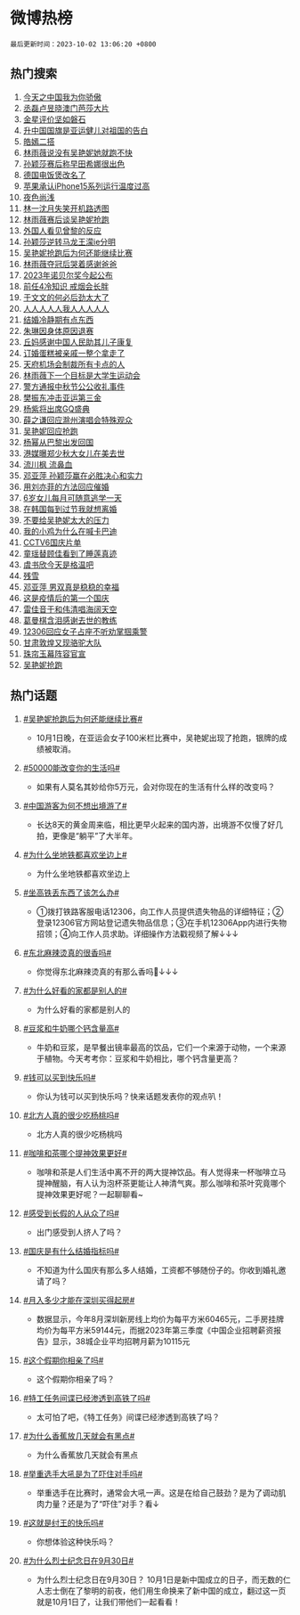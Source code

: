 # 微博热榜

`最后更新时间：2023-10-02 13:06:20 +0800`

## 热门搜索

1. [今天之中国我为你骄傲](https://m.weibo.cn/search?containerid=100103type%3D1%26t%3D10%26q%3D%23%E4%BB%8A%E5%A4%A9%E4%B9%8B%E4%B8%AD%E5%9B%BD%E6%88%91%E4%B8%BA%E4%BD%A0%E9%AA%84%E5%82%B2%23&stream_entry_id=51&isnewpage=1&extparam=seat%3D1%26stream_entry_id%3D51%26pos%3D0%26c_type%3D51%26filter_type%3Drealtimehot%26dgr%3D0%26cate%3D10103%26q%3D%2523%25E4%25BB%258A%25E5%25A4%25A9%25E4%25B9%258B%25E4%25B8%25AD%25E5%259B%25BD%25E6%2588%2591%25E4%25B8%25BA%25E4%25BD%25A0%25E9%25AA%2584%25E5%2582%25B2%2523%26display_time%3D1696223178%26pre_seqid%3D169622317884102721034)
1. [丞磊卢昱晓澳门芭莎大片](https://m.weibo.cn/search?containerid=100103type%3D1%26t%3D10%26q%3D%23%E4%B8%9E%E7%A3%8A%E5%8D%A2%E6%98%B1%E6%99%93%E6%BE%B3%E9%97%A8%E8%8A%AD%E8%8E%8E%E5%A4%A7%E7%89%87%23&stream_entry_id=31&isnewpage=1&extparam=seat%3D1%26realpos%3D1%26dgr%3D0%26pos%3D0%26c_type%3D31%26band_rank%3D1%26flag%3D1%26filter_type%3Drealtimehot%26stream_entry_id%3D31%26q%3D%2523%25E4%25B8%259E%25E7%25A3%258A%25E5%258D%25A2%25E6%2598%25B1%25E6%2599%2593%25E6%25BE%25B3%25E9%2597%25A8%25E8%258A%25AD%25E8%258E%258E%25E5%25A4%25A7%25E7%2589%2587%2523%26cate%3D5001%26lcate%3D5001%26display_time%3D1696223178%26pre_seqid%3D169622317884102721034)
1. [金星评价坚如磐石](https://m.weibo.cn/search?containerid=100103type%3D1%26t%3D10%26q%3D%23%E9%87%91%E6%98%9F%E8%AF%84%E4%BB%B7%E5%9D%9A%E5%A6%82%E7%A3%90%E7%9F%B3%23&stream_entry_id=31&isnewpage=1&extparam=seat%3D1%26realpos%3D2%26dgr%3D0%26pos%3D1%26c_type%3D31%26band_rank%3D2%26flag%3D2%26filter_type%3Drealtimehot%26stream_entry_id%3D31%26q%3D%2523%25E9%2587%2591%25E6%2598%259F%25E8%25AF%2584%25E4%25BB%25B7%25E5%259D%259A%25E5%25A6%2582%25E7%25A3%2590%25E7%259F%25B3%2523%26cate%3D5001%26lcate%3D5001%26display_time%3D1696223178%26pre_seqid%3D169622317884102721034)
1. [升中国国旗是亚运健儿对祖国的告白](https://m.weibo.cn/search?containerid=100103type%3D1%26t%3D10%26q%3D%23%E5%8D%87%E4%B8%AD%E5%9B%BD%E5%9B%BD%E6%97%97%E6%98%AF%E4%BA%9A%E8%BF%90%E5%81%A5%E5%84%BF%E5%AF%B9%E7%A5%96%E5%9B%BD%E7%9A%84%E5%91%8A%E7%99%BD%23&stream_entry_id=31&isnewpage=1&extparam=seat%3D1%26realpos%3D3%26dgr%3D0%26pos%3D2%26c_type%3D31%26band_rank%3D3%26flag%3D32768%26filter_type%3Drealtimehot%26stream_entry_id%3D31%26q%3D%2523%25E5%258D%2587%25E4%25B8%25AD%25E5%259B%25BD%25E5%259B%25BD%25E6%2597%2597%25E6%2598%25AF%25E4%25BA%259A%25E8%25BF%2590%25E5%2581%25A5%25E5%2584%25BF%25E5%25AF%25B9%25E7%25A5%2596%25E5%259B%25BD%25E7%259A%2584%25E5%2591%258A%25E7%2599%25BD%2523%26cate%3D5001%26lcate%3D5001%26display_time%3D1696223178%26pre_seqid%3D169622317884102721034)
1. [皓嫣二搭](https://m.weibo.cn/search?containerid=100103type%3D1%26t%3D10%26q%3D%E7%9A%93%E5%AB%A3%E4%BA%8C%E6%90%AD&stream_entry_id=31&isnewpage=1&extparam=seat%3D1%26realpos%3D4%26dgr%3D0%26pos%3D3%26c_type%3D31%26band_rank%3D4%26flag%3D2%26filter_type%3Drealtimehot%26stream_entry_id%3D31%26q%3D%25E7%259A%2593%25E5%25AB%25A3%25E4%25BA%258C%25E6%2590%25AD%26cate%3D5001%26lcate%3D5001%26display_time%3D1696223178%26pre_seqid%3D169622317884102721034)
1. [林雨薇说没有吴艳妮她就跑不快](https://m.weibo.cn/search?containerid=100103type%3D1%26t%3D10%26q%3D%23%E6%9E%97%E9%9B%A8%E8%96%87%E8%AF%B4%E6%B2%A1%E6%9C%89%E5%90%B4%E8%89%B3%E5%A6%AE%E5%A5%B9%E5%B0%B1%E8%B7%91%E4%B8%8D%E5%BF%AB%23&stream_entry_id=31&isnewpage=1&extparam=seat%3D1%26realpos%3D5%26dgr%3D0%26pos%3D4%26c_type%3D31%26band_rank%3D5%26flag%3D1%26filter_type%3Drealtimehot%26stream_entry_id%3D31%26q%3D%2523%25E6%259E%2597%25E9%259B%25A8%25E8%2596%2587%25E8%25AF%25B4%25E6%25B2%25A1%25E6%259C%2589%25E5%2590%25B4%25E8%2589%25B3%25E5%25A6%25AE%25E5%25A5%25B9%25E5%25B0%25B1%25E8%25B7%2591%25E4%25B8%258D%25E5%25BF%25AB%2523%26cate%3D5001%26lcate%3D5001%26display_time%3D1696223178%26pre_seqid%3D169622317884102721034)
1. [孙颖莎赛后称早田希娜很出色](https://m.weibo.cn/search?containerid=100103type%3D1%26t%3D10%26q%3D%23%E5%AD%99%E9%A2%96%E8%8E%8E%E8%B5%9B%E5%90%8E%E7%A7%B0%E6%97%A9%E7%94%B0%E5%B8%8C%E5%A8%9C%E5%BE%88%E5%87%BA%E8%89%B2%23&stream_entry_id=31&isnewpage=1&extparam=seat%3D1%26realpos%3D6%26dgr%3D0%26pos%3D5%26c_type%3D31%26band_rank%3D6%26flag%3D32768%26filter_type%3Drealtimehot%26stream_entry_id%3D31%26q%3D%2523%25E5%25AD%2599%25E9%25A2%2596%25E8%258E%258E%25E8%25B5%259B%25E5%2590%258E%25E7%25A7%25B0%25E6%2597%25A9%25E7%2594%25B0%25E5%25B8%258C%25E5%25A8%259C%25E5%25BE%2588%25E5%2587%25BA%25E8%2589%25B2%2523%26cate%3D5001%26lcate%3D5001%26display_time%3D1696223178%26pre_seqid%3D169622317884102721034)
1. [德国电饭煲改名了](https://m.weibo.cn/search?containerid=100103type%3D1%26t%3D10%26q%3D%23%E5%BE%B7%E5%9B%BD%E7%94%B5%E9%A5%AD%E7%85%B2%E6%94%B9%E5%90%8D%E4%BA%86%23&stream_entry_id=31&isnewpage=1&extparam=seat%3D1%26filter_type%3Drealtimehot%26pos%3D6%26c_type%3D31%26band_rank%3D7%26dgr%3D0%26adid%3D206741%26is_ad_pos%3D1%26stream_entry_id%3D31%26q%3D%2523%25E5%25BE%25B7%25E5%259B%25BD%25E7%2594%25B5%25E9%25A5%25AD%25E7%2585%25B2%25E6%2594%25B9%25E5%2590%258D%25E4%25BA%2586%2523%26cate%3D5001%26lcate%3D5001%26display_time%3D1696223178%26pre_seqid%3D169622317884102721034)
1. [苹果承认iPhone15系列运行温度过高](https://m.weibo.cn/search?containerid=100103type%3D1%26t%3D10%26q%3D%23%E8%8B%B9%E6%9E%9C%E6%89%BF%E8%AE%A4iPhone15%E7%B3%BB%E5%88%97%E8%BF%90%E8%A1%8C%E6%B8%A9%E5%BA%A6%E8%BF%87%E9%AB%98%23&stream_entry_id=31&isnewpage=1&extparam=seat%3D1%26realpos%3D7%26dgr%3D0%26pos%3D7%26c_type%3D31%26band_rank%3D7%26flag%3D2%26filter_type%3Drealtimehot%26stream_entry_id%3D31%26q%3D%2523%25E8%258B%25B9%25E6%259E%259C%25E6%2589%25BF%25E8%25AE%25A4iPhone15%25E7%25B3%25BB%25E5%2588%2597%25E8%25BF%2590%25E8%25A1%258C%25E6%25B8%25A9%25E5%25BA%25A6%25E8%25BF%2587%25E9%25AB%2598%2523%26cate%3D5001%26lcate%3D5001%26display_time%3D1696223178%26pre_seqid%3D169622317884102721034)
1. [夜色尚浅](https://m.weibo.cn/search?containerid=100103type%3D1%26t%3D10%26q%3D%E5%A4%9C%E8%89%B2%E5%B0%9A%E6%B5%85&stream_entry_id=31&isnewpage=1&extparam=seat%3D1%26realpos%3D8%26dgr%3D0%26pos%3D8%26c_type%3D31%26band_rank%3D8%26flag%3D1%26filter_type%3Drealtimehot%26stream_entry_id%3D31%26q%3D%25E5%25A4%259C%25E8%2589%25B2%25E5%25B0%259A%25E6%25B5%2585%26cate%3D5001%26lcate%3D5001%26display_time%3D1696223178%26pre_seqid%3D169622317884102721034)
1. [林一沈月失笑开机路透图](https://m.weibo.cn/search?containerid=100103type%3D1%26t%3D10%26q%3D%23%E6%9E%97%E4%B8%80%E6%B2%88%E6%9C%88%E5%A4%B1%E7%AC%91%E5%BC%80%E6%9C%BA%E8%B7%AF%E9%80%8F%E5%9B%BE%23&stream_entry_id=31&isnewpage=1&extparam=seat%3D1%26realpos%3D9%26dgr%3D0%26pos%3D9%26c_type%3D31%26band_rank%3D9%26flag%3D1%26filter_type%3Drealtimehot%26stream_entry_id%3D31%26q%3D%2523%25E6%259E%2597%25E4%25B8%2580%25E6%25B2%2588%25E6%259C%2588%25E5%25A4%25B1%25E7%25AC%2591%25E5%25BC%2580%25E6%259C%25BA%25E8%25B7%25AF%25E9%2580%258F%25E5%259B%25BE%2523%26cate%3D5001%26lcate%3D5001%26display_time%3D1696223178%26pre_seqid%3D169622317884102721034)
1. [林雨薇赛后谈吴艳妮抢跑](https://m.weibo.cn/search?containerid=100103type%3D1%26t%3D10%26q%3D%23%E6%9E%97%E9%9B%A8%E8%96%87%E8%B5%9B%E5%90%8E%E8%B0%88%E5%90%B4%E8%89%B3%E5%A6%AE%E6%8A%A2%E8%B7%91%23&stream_entry_id=31&isnewpage=1&extparam=seat%3D1%26realpos%3D10%26dgr%3D0%26pos%3D10%26c_type%3D31%26band_rank%3D10%26flag%3D0%26filter_type%3Drealtimehot%26stream_entry_id%3D31%26q%3D%2523%25E6%259E%2597%25E9%259B%25A8%25E8%2596%2587%25E8%25B5%259B%25E5%2590%258E%25E8%25B0%2588%25E5%2590%25B4%25E8%2589%25B3%25E5%25A6%25AE%25E6%258A%25A2%25E8%25B7%2591%2523%26cate%3D5001%26lcate%3D5001%26display_time%3D1696223178%26pre_seqid%3D169622317884102721034)
1. [外国人看见曾黎的反应](https://m.weibo.cn/search?containerid=100103type%3D1%26t%3D10%26q%3D%23%E5%A4%96%E5%9B%BD%E4%BA%BA%E7%9C%8B%E8%A7%81%E6%9B%BE%E9%BB%8E%E7%9A%84%E5%8F%8D%E5%BA%94%23&stream_entry_id=31&isnewpage=1&extparam=seat%3D1%26realpos%3D11%26dgr%3D0%26pos%3D11%26c_type%3D31%26band_rank%3D11%26flag%3D1%26filter_type%3Drealtimehot%26stream_entry_id%3D31%26q%3D%2523%25E5%25A4%2596%25E5%259B%25BD%25E4%25BA%25BA%25E7%259C%258B%25E8%25A7%2581%25E6%259B%25BE%25E9%25BB%258E%25E7%259A%2584%25E5%258F%258D%25E5%25BA%2594%2523%26cate%3D5001%26lcate%3D5001%26display_time%3D1696223178%26pre_seqid%3D169622317884102721034)
1. [孙颖莎逆转马龙王濛ie分明](https://m.weibo.cn/search?containerid=100103type%3D1%26t%3D10%26q%3D%23%E5%AD%99%E9%A2%96%E8%8E%8E%E9%80%86%E8%BD%AC%E9%A9%AC%E9%BE%99%E7%8E%8B%E6%BF%9Bie%E5%88%86%E6%98%8E%23&stream_entry_id=31&isnewpage=1&extparam=seat%3D1%26realpos%3D12%26dgr%3D0%26pos%3D12%26c_type%3D31%26band_rank%3D12%26flag%3D1%26filter_type%3Drealtimehot%26stream_entry_id%3D31%26q%3D%2523%25E5%25AD%2599%25E9%25A2%2596%25E8%258E%258E%25E9%2580%2586%25E8%25BD%25AC%25E9%25A9%25AC%25E9%25BE%2599%25E7%258E%258B%25E6%25BF%259Bie%25E5%2588%2586%25E6%2598%258E%2523%26cate%3D5001%26lcate%3D5001%26display_time%3D1696223178%26pre_seqid%3D169622317884102721034)
1. [吴艳妮抢跑后为何还能继续比赛](https://m.weibo.cn/search?containerid=100103type%3D1%26t%3D10%26q%3D%23%E5%90%B4%E8%89%B3%E5%A6%AE%E6%8A%A2%E8%B7%91%E5%90%8E%E4%B8%BA%E4%BD%95%E8%BF%98%E8%83%BD%E7%BB%A7%E7%BB%AD%E6%AF%94%E8%B5%9B%23&stream_entry_id=31&isnewpage=1&extparam=seat%3D1%26realpos%3D13%26dgr%3D0%26pos%3D13%26c_type%3D31%26band_rank%3D13%26flag%3D2%26filter_type%3Drealtimehot%26stream_entry_id%3D31%26q%3D%2523%25E5%2590%25B4%25E8%2589%25B3%25E5%25A6%25AE%25E6%258A%25A2%25E8%25B7%2591%25E5%2590%258E%25E4%25B8%25BA%25E4%25BD%2595%25E8%25BF%2598%25E8%2583%25BD%25E7%25BB%25A7%25E7%25BB%25AD%25E6%25AF%2594%25E8%25B5%259B%2523%26cate%3D5001%26lcate%3D5001%26display_time%3D1696223178%26pre_seqid%3D169622317884102721034)
1. [林雨薇夺冠后哭着感谢爸爸](https://m.weibo.cn/search?containerid=100103type%3D1%26t%3D10%26q%3D%23%E6%9E%97%E9%9B%A8%E8%96%87%E5%A4%BA%E5%86%A0%E5%90%8E%E5%93%AD%E7%9D%80%E6%84%9F%E8%B0%A2%E7%88%B8%E7%88%B8%23&stream_entry_id=31&isnewpage=1&extparam=seat%3D1%26realpos%3D14%26dgr%3D0%26pos%3D14%26c_type%3D31%26band_rank%3D14%26flag%3D32768%26filter_type%3Drealtimehot%26stream_entry_id%3D31%26q%3D%2523%25E6%259E%2597%25E9%259B%25A8%25E8%2596%2587%25E5%25A4%25BA%25E5%2586%25A0%25E5%2590%258E%25E5%2593%25AD%25E7%259D%2580%25E6%2584%259F%25E8%25B0%25A2%25E7%2588%25B8%25E7%2588%25B8%2523%26cate%3D5001%26lcate%3D5001%26display_time%3D1696223178%26pre_seqid%3D169622317884102721034)
1. [2023年诺贝尔奖今起公布](https://m.weibo.cn/search?containerid=100103type%3D1%26t%3D10%26q%3D%232023%E5%B9%B4%E8%AF%BA%E8%B4%9D%E5%B0%94%E5%A5%96%E4%BB%8A%E8%B5%B7%E5%85%AC%E5%B8%83%23&stream_entry_id=31&isnewpage=1&extparam=seat%3D1%26realpos%3D15%26dgr%3D0%26pos%3D15%26c_type%3D31%26band_rank%3D15%26flag%3D0%26filter_type%3Drealtimehot%26stream_entry_id%3D31%26q%3D%25232023%25E5%25B9%25B4%25E8%25AF%25BA%25E8%25B4%259D%25E5%25B0%2594%25E5%25A5%2596%25E4%25BB%258A%25E8%25B5%25B7%25E5%2585%25AC%25E5%25B8%2583%2523%26cate%3D5001%26lcate%3D5001%26display_time%3D1696223178%26pre_seqid%3D169622317884102721034)
1. [前任4冷知识 戒烟会长胖](https://m.weibo.cn/search?containerid=100103type%3D1%26t%3D10%26q%3D%E5%89%8D%E4%BB%BB4%E5%86%B7%E7%9F%A5%E8%AF%86+%E6%88%92%E7%83%9F%E4%BC%9A%E9%95%BF%E8%83%96&stream_entry_id=31&isnewpage=1&extparam=seat%3D1%26realpos%3D16%26dgr%3D0%26pos%3D16%26c_type%3D31%26band_rank%3D16%26flag%3D1%26filter_type%3Drealtimehot%26stream_entry_id%3D31%26q%3D%25E5%2589%258D%25E4%25BB%25BB4%25E5%2586%25B7%25E7%259F%25A5%25E8%25AF%2586%2520%25E6%2588%2592%25E7%2583%259F%25E4%25BC%259A%25E9%2595%25BF%25E8%2583%2596%26cate%3D5001%26lcate%3D5001%26display_time%3D1696223178%26pre_seqid%3D169622317884102721034)
1. [于文文的何必后劲太大了](https://m.weibo.cn/search?containerid=100103type%3D1%26t%3D10%26q%3D%E4%BA%8E%E6%96%87%E6%96%87%E7%9A%84%E4%BD%95%E5%BF%85%E5%90%8E%E5%8A%B2%E5%A4%AA%E5%A4%A7%E4%BA%86&stream_entry_id=31&isnewpage=1&extparam=seat%3D1%26realpos%3D17%26dgr%3D0%26pos%3D17%26c_type%3D31%26band_rank%3D17%26flag%3D1%26filter_type%3Drealtimehot%26stream_entry_id%3D31%26q%3D%25E4%25BA%258E%25E6%2596%2587%25E6%2596%2587%25E7%259A%2584%25E4%25BD%2595%25E5%25BF%2585%25E5%2590%258E%25E5%258A%25B2%25E5%25A4%25AA%25E5%25A4%25A7%25E4%25BA%2586%26cate%3D5001%26lcate%3D5001%26display_time%3D1696223178%26pre_seqid%3D169622317884102721034)
1. [人人人人人我人人人人人](https://m.weibo.cn/search?containerid=100103type%3D1%26t%3D10%26q%3D%23%E4%BA%BA%E4%BA%BA%E4%BA%BA%E4%BA%BA%E4%BA%BA%E6%88%91%E4%BA%BA%E4%BA%BA%E4%BA%BA%E4%BA%BA%E4%BA%BA%23&stream_entry_id=31&isnewpage=1&extparam=seat%3D1%26realpos%3D18%26dgr%3D0%26pos%3D18%26c_type%3D31%26band_rank%3D18%26flag%3D0%26filter_type%3Drealtimehot%26stream_entry_id%3D31%26q%3D%2523%25E4%25BA%25BA%25E4%25BA%25BA%25E4%25BA%25BA%25E4%25BA%25BA%25E4%25BA%25BA%25E6%2588%2591%25E4%25BA%25BA%25E4%25BA%25BA%25E4%25BA%25BA%25E4%25BA%25BA%25E4%25BA%25BA%2523%26cate%3D5001%26lcate%3D5001%26display_time%3D1696223178%26pre_seqid%3D169622317884102721034)
1. [结婚冷静期有点东西](https://m.weibo.cn/search?containerid=100103type%3D1%26t%3D10%26q%3D%23%E7%BB%93%E5%A9%9A%E5%86%B7%E9%9D%99%E6%9C%9F%E6%9C%89%E7%82%B9%E4%B8%9C%E8%A5%BF%23&stream_entry_id=31&isnewpage=1&extparam=seat%3D1%26realpos%3D19%26dgr%3D0%26pos%3D19%26c_type%3D31%26band_rank%3D19%26flag%3D1%26filter_type%3Drealtimehot%26stream_entry_id%3D31%26q%3D%2523%25E7%25BB%2593%25E5%25A9%259A%25E5%2586%25B7%25E9%259D%2599%25E6%259C%259F%25E6%259C%2589%25E7%2582%25B9%25E4%25B8%259C%25E8%25A5%25BF%2523%26cate%3D5001%26lcate%3D5001%26display_time%3D1696223178%26pre_seqid%3D169622317884102721034)
1. [朱琳因身体原因退赛](https://m.weibo.cn/search?containerid=100103type%3D1%26t%3D10%26q%3D%E6%9C%B1%E7%90%B3%E5%9B%A0%E8%BA%AB%E4%BD%93%E5%8E%9F%E5%9B%A0%E9%80%80%E8%B5%9B&stream_entry_id=31&isnewpage=1&extparam=seat%3D1%26realpos%3D20%26dgr%3D0%26pos%3D20%26c_type%3D31%26band_rank%3D20%26flag%3D1%26filter_type%3Drealtimehot%26stream_entry_id%3D31%26q%3D%25E6%259C%25B1%25E7%2590%25B3%25E5%259B%25A0%25E8%25BA%25AB%25E4%25BD%2593%25E5%258E%259F%25E5%259B%25A0%25E9%2580%2580%25E8%25B5%259B%26cate%3D5001%26lcate%3D5001%26display_time%3D1696223178%26pre_seqid%3D169622317884102721034)
1. [丘妈感谢中国人民助其儿子康复](https://m.weibo.cn/search?containerid=100103type%3D1%26t%3D10%26q%3D%23%E4%B8%98%E5%A6%88%E6%84%9F%E8%B0%A2%E4%B8%AD%E5%9B%BD%E4%BA%BA%E6%B0%91%E5%8A%A9%E5%85%B6%E5%84%BF%E5%AD%90%E5%BA%B7%E5%A4%8D%23&stream_entry_id=31&isnewpage=1&extparam=seat%3D1%26realpos%3D21%26dgr%3D0%26pos%3D21%26c_type%3D31%26band_rank%3D21%26flag%3D32768%26filter_type%3Drealtimehot%26stream_entry_id%3D31%26q%3D%2523%25E4%25B8%2598%25E5%25A6%2588%25E6%2584%259F%25E8%25B0%25A2%25E4%25B8%25AD%25E5%259B%25BD%25E4%25BA%25BA%25E6%25B0%2591%25E5%258A%25A9%25E5%2585%25B6%25E5%2584%25BF%25E5%25AD%2590%25E5%25BA%25B7%25E5%25A4%258D%2523%26cate%3D5001%26lcate%3D5001%26display_time%3D1696223178%26pre_seqid%3D169622317884102721034)
1. [订婚蛋糕被亲戚一整个拿走了](https://m.weibo.cn/search?containerid=100103type%3D1%26t%3D10%26q%3D%23%E8%AE%A2%E5%A9%9A%E8%9B%8B%E7%B3%95%E8%A2%AB%E4%BA%B2%E6%88%9A%E4%B8%80%E6%95%B4%E4%B8%AA%E6%8B%BF%E8%B5%B0%E4%BA%86%23&stream_entry_id=31&isnewpage=1&extparam=seat%3D1%26realpos%3D22%26dgr%3D0%26pos%3D22%26c_type%3D31%26band_rank%3D22%26flag%3D0%26filter_type%3Drealtimehot%26stream_entry_id%3D31%26q%3D%2523%25E8%25AE%25A2%25E5%25A9%259A%25E8%259B%258B%25E7%25B3%2595%25E8%25A2%25AB%25E4%25BA%25B2%25E6%2588%259A%25E4%25B8%2580%25E6%2595%25B4%25E4%25B8%25AA%25E6%258B%25BF%25E8%25B5%25B0%25E4%25BA%2586%2523%26cate%3D5001%26lcate%3D5001%26display_time%3D1696223178%26pre_seqid%3D169622317884102721034)
1. [天府机场会制裁所有卡点的人](https://m.weibo.cn/search?containerid=100103type%3D1%26t%3D10%26q%3D%E5%A4%A9%E5%BA%9C%E6%9C%BA%E5%9C%BA%E4%BC%9A%E5%88%B6%E8%A3%81%E6%89%80%E6%9C%89%E5%8D%A1%E7%82%B9%E7%9A%84%E4%BA%BA&stream_entry_id=31&isnewpage=1&extparam=seat%3D1%26realpos%3D23%26dgr%3D0%26pos%3D23%26c_type%3D31%26band_rank%3D23%26flag%3D0%26filter_type%3Drealtimehot%26stream_entry_id%3D31%26q%3D%25E5%25A4%25A9%25E5%25BA%259C%25E6%259C%25BA%25E5%259C%25BA%25E4%25BC%259A%25E5%2588%25B6%25E8%25A3%2581%25E6%2589%2580%25E6%259C%2589%25E5%258D%25A1%25E7%2582%25B9%25E7%259A%2584%25E4%25BA%25BA%26cate%3D5001%26lcate%3D5001%26display_time%3D1696223178%26pre_seqid%3D169622317884102721034)
1. [林雨薇下一个目标是大学生运动会](https://m.weibo.cn/search?containerid=100103type%3D1%26t%3D10%26q%3D%23%E6%9E%97%E9%9B%A8%E8%96%87%E4%B8%8B%E4%B8%80%E4%B8%AA%E7%9B%AE%E6%A0%87%E6%98%AF%E5%A4%A7%E5%AD%A6%E7%94%9F%E8%BF%90%E5%8A%A8%E4%BC%9A%23&stream_entry_id=31&isnewpage=1&extparam=seat%3D1%26realpos%3D24%26dgr%3D0%26pos%3D24%26c_type%3D31%26band_rank%3D24%26flag%3D32768%26filter_type%3Drealtimehot%26stream_entry_id%3D31%26q%3D%2523%25E6%259E%2597%25E9%259B%25A8%25E8%2596%2587%25E4%25B8%258B%25E4%25B8%2580%25E4%25B8%25AA%25E7%259B%25AE%25E6%25A0%2587%25E6%2598%25AF%25E5%25A4%25A7%25E5%25AD%25A6%25E7%2594%259F%25E8%25BF%2590%25E5%258A%25A8%25E4%25BC%259A%2523%26cate%3D5001%26lcate%3D5001%26display_time%3D1696223178%26pre_seqid%3D169622317884102721034)
1. [警方通报中秋节公公收礼事件](https://m.weibo.cn/search?containerid=100103type%3D1%26t%3D10%26q%3D%23%E8%AD%A6%E6%96%B9%E9%80%9A%E6%8A%A5%E4%B8%AD%E7%A7%8B%E8%8A%82%E5%85%AC%E5%85%AC%E6%94%B6%E7%A4%BC%E4%BA%8B%E4%BB%B6%23&stream_entry_id=31&isnewpage=1&extparam=seat%3D1%26realpos%3D25%26dgr%3D0%26pos%3D25%26c_type%3D31%26band_rank%3D25%26flag%3D1%26filter_type%3Drealtimehot%26stream_entry_id%3D31%26q%3D%2523%25E8%25AD%25A6%25E6%2596%25B9%25E9%2580%259A%25E6%258A%25A5%25E4%25B8%25AD%25E7%25A7%258B%25E8%258A%2582%25E5%2585%25AC%25E5%2585%25AC%25E6%2594%25B6%25E7%25A4%25BC%25E4%25BA%258B%25E4%25BB%25B6%2523%26cate%3D5001%26lcate%3D5001%26display_time%3D1696223178%26pre_seqid%3D169622317884102721034)
1. [樊振东冲击亚运第三金](https://m.weibo.cn/search?containerid=100103type%3D1%26t%3D10%26q%3D%23%E6%A8%8A%E6%8C%AF%E4%B8%9C%E5%86%B2%E5%87%BB%E4%BA%9A%E8%BF%90%E7%AC%AC%E4%B8%89%E9%87%91%23&stream_entry_id=31&isnewpage=1&extparam=seat%3D1%26realpos%3D26%26dgr%3D0%26pos%3D26%26c_type%3D31%26band_rank%3D26%26flag%3D1%26filter_type%3Drealtimehot%26stream_entry_id%3D31%26q%3D%2523%25E6%25A8%258A%25E6%258C%25AF%25E4%25B8%259C%25E5%2586%25B2%25E5%2587%25BB%25E4%25BA%259A%25E8%25BF%2590%25E7%25AC%25AC%25E4%25B8%2589%25E9%2587%2591%2523%26cate%3D5001%26lcate%3D5001%26display_time%3D1696223178%26pre_seqid%3D169622317884102721034)
1. [杨紫将出席GQ盛典](https://m.weibo.cn/search?containerid=100103type%3D1%26t%3D10%26q%3D%23%E6%9D%A8%E7%B4%AB%E5%B0%86%E5%87%BA%E5%B8%ADGQ%E7%9B%9B%E5%85%B8%23&stream_entry_id=31&isnewpage=1&extparam=seat%3D1%26realpos%3D27%26dgr%3D0%26pos%3D27%26c_type%3D31%26band_rank%3D27%26flag%3D0%26filter_type%3Drealtimehot%26stream_entry_id%3D31%26q%3D%2523%25E6%259D%25A8%25E7%25B4%25AB%25E5%25B0%2586%25E5%2587%25BA%25E5%25B8%25ADGQ%25E7%259B%259B%25E5%2585%25B8%2523%26cate%3D5001%26lcate%3D5001%26display_time%3D1696223178%26pre_seqid%3D169622317884102721034)
1. [薛之谦回应滁州演唱会特殊观众](https://m.weibo.cn/search?containerid=100103type%3D1%26t%3D10%26q%3D%23%E8%96%9B%E4%B9%8B%E8%B0%A6%E5%9B%9E%E5%BA%94%E6%BB%81%E5%B7%9E%E6%BC%94%E5%94%B1%E4%BC%9A%E7%89%B9%E6%AE%8A%E8%A7%82%E4%BC%97%23&stream_entry_id=31&isnewpage=1&extparam=seat%3D1%26realpos%3D28%26dgr%3D0%26pos%3D28%26c_type%3D31%26band_rank%3D28%26flag%3D0%26filter_type%3Drealtimehot%26stream_entry_id%3D31%26q%3D%2523%25E8%2596%259B%25E4%25B9%258B%25E8%25B0%25A6%25E5%259B%259E%25E5%25BA%2594%25E6%25BB%2581%25E5%25B7%259E%25E6%25BC%2594%25E5%2594%25B1%25E4%25BC%259A%25E7%2589%25B9%25E6%25AE%258A%25E8%25A7%2582%25E4%25BC%2597%2523%26cate%3D5001%26lcate%3D5001%26display_time%3D1696223178%26pre_seqid%3D169622317884102721034)
1. [吴艳妮回应抢跑](https://m.weibo.cn/search?containerid=100103type%3D1%26t%3D10%26q%3D%23%E5%90%B4%E8%89%B3%E5%A6%AE%E5%9B%9E%E5%BA%94%E6%8A%A2%E8%B7%91%23&stream_entry_id=31&isnewpage=1&extparam=seat%3D1%26realpos%3D29%26dgr%3D0%26pos%3D29%26c_type%3D31%26band_rank%3D29%26flag%3D0%26filter_type%3Drealtimehot%26stream_entry_id%3D31%26q%3D%2523%25E5%2590%25B4%25E8%2589%25B3%25E5%25A6%25AE%25E5%259B%259E%25E5%25BA%2594%25E6%258A%25A2%25E8%25B7%2591%2523%26cate%3D5001%26lcate%3D5001%26display_time%3D1696223178%26pre_seqid%3D169622317884102721034)
1. [杨幂从巴黎出发回国](https://m.weibo.cn/search?containerid=100103type%3D1%26t%3D10%26q%3D%23%E6%9D%A8%E5%B9%82%E4%BB%8E%E5%B7%B4%E9%BB%8E%E5%87%BA%E5%8F%91%E5%9B%9E%E5%9B%BD%23&stream_entry_id=31&isnewpage=1&extparam=seat%3D1%26realpos%3D30%26dgr%3D0%26pos%3D30%26c_type%3D31%26band_rank%3D30%26flag%3D0%26filter_type%3Drealtimehot%26stream_entry_id%3D31%26q%3D%2523%25E6%259D%25A8%25E5%25B9%2582%25E4%25BB%258E%25E5%25B7%25B4%25E9%25BB%258E%25E5%2587%25BA%25E5%258F%2591%25E5%259B%259E%25E5%259B%25BD%2523%26cate%3D5001%26lcate%3D5001%26display_time%3D1696223178%26pre_seqid%3D169622317884102721034)
1. [港媒曝郑少秋大女儿在美去世](https://m.weibo.cn/search?containerid=100103type%3D1%26t%3D10%26q%3D%23%E6%B8%AF%E5%AA%92%E6%9B%9D%E9%83%91%E5%B0%91%E7%A7%8B%E5%A4%A7%E5%A5%B3%E5%84%BF%E5%9C%A8%E7%BE%8E%E5%8E%BB%E4%B8%96%23&stream_entry_id=31&isnewpage=1&extparam=seat%3D1%26realpos%3D31%26dgr%3D0%26pos%3D31%26c_type%3D31%26band_rank%3D31%26flag%3D0%26filter_type%3Drealtimehot%26stream_entry_id%3D31%26q%3D%2523%25E6%25B8%25AF%25E5%25AA%2592%25E6%259B%259D%25E9%2583%2591%25E5%25B0%2591%25E7%25A7%258B%25E5%25A4%25A7%25E5%25A5%25B3%25E5%2584%25BF%25E5%259C%25A8%25E7%25BE%258E%25E5%258E%25BB%25E4%25B8%2596%2523%26cate%3D5001%26lcate%3D5001%26display_time%3D1696223178%26pre_seqid%3D169622317884102721034)
1. [流川枫 流鼻血](https://m.weibo.cn/search?containerid=100103type%3D1%26t%3D10%26q%3D%E6%B5%81%E5%B7%9D%E6%9E%AB+%E6%B5%81%E9%BC%BB%E8%A1%80&stream_entry_id=31&isnewpage=1&extparam=seat%3D1%26realpos%3D32%26dgr%3D0%26pos%3D32%26c_type%3D31%26band_rank%3D32%26flag%3D1%26filter_type%3Drealtimehot%26stream_entry_id%3D31%26q%3D%25E6%25B5%2581%25E5%25B7%259D%25E6%259E%25AB%2520%25E6%25B5%2581%25E9%25BC%25BB%25E8%25A1%2580%26cate%3D5001%26lcate%3D5001%26display_time%3D1696223178%26pre_seqid%3D169622317884102721034)
1. [邓亚萍 孙颖莎赢在必胜决心和实力](https://m.weibo.cn/search?containerid=100103type%3D1%26t%3D10%26q%3D%E9%82%93%E4%BA%9A%E8%90%8D+%E5%AD%99%E9%A2%96%E8%8E%8E%E8%B5%A2%E5%9C%A8%E5%BF%85%E8%83%9C%E5%86%B3%E5%BF%83%E5%92%8C%E5%AE%9E%E5%8A%9B&stream_entry_id=31&isnewpage=1&extparam=seat%3D1%26realpos%3D33%26dgr%3D0%26pos%3D33%26c_type%3D31%26band_rank%3D33%26flag%3D0%26filter_type%3Drealtimehot%26stream_entry_id%3D31%26q%3D%25E9%2582%2593%25E4%25BA%259A%25E8%2590%258D%2520%25E5%25AD%2599%25E9%25A2%2596%25E8%258E%258E%25E8%25B5%25A2%25E5%259C%25A8%25E5%25BF%2585%25E8%2583%259C%25E5%2586%25B3%25E5%25BF%2583%25E5%2592%258C%25E5%25AE%259E%25E5%258A%259B%26cate%3D5001%26lcate%3D5001%26display_time%3D1696223178%26pre_seqid%3D169622317884102721034)
1. [用刘亦菲的方法回应催婚](https://m.weibo.cn/search?containerid=100103type%3D1%26t%3D10%26q%3D%23%E7%94%A8%E5%88%98%E4%BA%A6%E8%8F%B2%E7%9A%84%E6%96%B9%E6%B3%95%E5%9B%9E%E5%BA%94%E5%82%AC%E5%A9%9A%23&stream_entry_id=31&isnewpage=1&extparam=seat%3D1%26realpos%3D34%26dgr%3D0%26pos%3D34%26c_type%3D31%26band_rank%3D34%26flag%3D1%26filter_type%3Drealtimehot%26stream_entry_id%3D31%26q%3D%2523%25E7%2594%25A8%25E5%2588%2598%25E4%25BA%25A6%25E8%258F%25B2%25E7%259A%2584%25E6%2596%25B9%25E6%25B3%2595%25E5%259B%259E%25E5%25BA%2594%25E5%2582%25AC%25E5%25A9%259A%2523%26cate%3D5001%26lcate%3D5001%26display_time%3D1696223178%26pre_seqid%3D169622317884102721034)
1. [6岁女儿每月可随意逃学一天](https://m.weibo.cn/search?containerid=100103type%3D1%26t%3D10%26q%3D6%E5%B2%81%E5%A5%B3%E5%84%BF%E6%AF%8F%E6%9C%88%E5%8F%AF%E9%9A%8F%E6%84%8F%E9%80%83%E5%AD%A6%E4%B8%80%E5%A4%A9&stream_entry_id=31&isnewpage=1&extparam=seat%3D1%26realpos%3D35%26dgr%3D0%26pos%3D35%26c_type%3D31%26band_rank%3D35%26flag%3D1%26filter_type%3Drealtimehot%26stream_entry_id%3D31%26q%3D6%25E5%25B2%2581%25E5%25A5%25B3%25E5%2584%25BF%25E6%25AF%258F%25E6%259C%2588%25E5%258F%25AF%25E9%259A%258F%25E6%2584%258F%25E9%2580%2583%25E5%25AD%25A6%25E4%25B8%2580%25E5%25A4%25A9%26cate%3D5001%26lcate%3D5001%26display_time%3D1696223178%26pre_seqid%3D169622317884102721034)
1. [在韩国每到过节我就想离婚](https://m.weibo.cn/search?containerid=100103type%3D1%26t%3D10%26q%3D%23%E5%9C%A8%E9%9F%A9%E5%9B%BD%E6%AF%8F%E5%88%B0%E8%BF%87%E8%8A%82%E6%88%91%E5%B0%B1%E6%83%B3%E7%A6%BB%E5%A9%9A%23&stream_entry_id=31&isnewpage=1&extparam=seat%3D1%26realpos%3D36%26dgr%3D0%26pos%3D36%26c_type%3D31%26band_rank%3D36%26flag%3D1%26filter_type%3Drealtimehot%26stream_entry_id%3D31%26q%3D%2523%25E5%259C%25A8%25E9%259F%25A9%25E5%259B%25BD%25E6%25AF%258F%25E5%2588%25B0%25E8%25BF%2587%25E8%258A%2582%25E6%2588%2591%25E5%25B0%25B1%25E6%2583%25B3%25E7%25A6%25BB%25E5%25A9%259A%2523%26cate%3D5001%26lcate%3D5001%26display_time%3D1696223178%26pre_seqid%3D169622317884102721034)
1. [不要给吴艳妮太大的压力](https://m.weibo.cn/search?containerid=100103type%3D1%26t%3D10%26q%3D%23%E4%B8%8D%E8%A6%81%E7%BB%99%E5%90%B4%E8%89%B3%E5%A6%AE%E5%A4%AA%E5%A4%A7%E7%9A%84%E5%8E%8B%E5%8A%9B%23&stream_entry_id=31&isnewpage=1&extparam=seat%3D1%26realpos%3D37%26dgr%3D0%26pos%3D37%26c_type%3D31%26band_rank%3D37%26flag%3D0%26filter_type%3Drealtimehot%26stream_entry_id%3D31%26q%3D%2523%25E4%25B8%258D%25E8%25A6%2581%25E7%25BB%2599%25E5%2590%25B4%25E8%2589%25B3%25E5%25A6%25AE%25E5%25A4%25AA%25E5%25A4%25A7%25E7%259A%2584%25E5%258E%258B%25E5%258A%259B%2523%26cate%3D5001%26lcate%3D5001%26display_time%3D1696223178%26pre_seqid%3D169622317884102721034)
1. [我的小鸡为什么在喊卡巴迪](https://m.weibo.cn/search?containerid=100103type%3D1%26t%3D10%26q%3D%23%E6%88%91%E7%9A%84%E5%B0%8F%E9%B8%A1%E4%B8%BA%E4%BB%80%E4%B9%88%E5%9C%A8%E5%96%8A%E5%8D%A1%E5%B7%B4%E8%BF%AA%23&stream_entry_id=31&isnewpage=1&extparam=seat%3D1%26realpos%3D38%26dgr%3D0%26pos%3D38%26c_type%3D31%26band_rank%3D38%26flag%3D1%26filter_type%3Drealtimehot%26stream_entry_id%3D31%26q%3D%2523%25E6%2588%2591%25E7%259A%2584%25E5%25B0%258F%25E9%25B8%25A1%25E4%25B8%25BA%25E4%25BB%2580%25E4%25B9%2588%25E5%259C%25A8%25E5%2596%258A%25E5%258D%25A1%25E5%25B7%25B4%25E8%25BF%25AA%2523%26cate%3D5001%26lcate%3D5001%26display_time%3D1696223178%26pre_seqid%3D169622317884102721034)
1. [CCTV6国庆片单](https://m.weibo.cn/search?containerid=100103type%3D1%26t%3D10%26q%3D%23CCTV6%E5%9B%BD%E5%BA%86%E7%89%87%E5%8D%95%23&stream_entry_id=31&isnewpage=1&extparam=seat%3D1%26realpos%3D39%26dgr%3D0%26pos%3D39%26c_type%3D31%26band_rank%3D39%26flag%3D1%26filter_type%3Drealtimehot%26stream_entry_id%3D31%26q%3D%2523CCTV6%25E5%259B%25BD%25E5%25BA%2586%25E7%2589%2587%25E5%258D%2595%2523%26cate%3D5001%26lcate%3D5001%26display_time%3D1696223178%26pre_seqid%3D169622317884102721034)
1. [童瑶替顾佳看到了睡莲真迹](https://m.weibo.cn/search?containerid=100103type%3D1%26t%3D10%26q%3D%23%E7%AB%A5%E7%91%B6%E6%9B%BF%E9%A1%BE%E4%BD%B3%E7%9C%8B%E5%88%B0%E4%BA%86%E7%9D%A1%E8%8E%B2%E7%9C%9F%E8%BF%B9%23&stream_entry_id=31&isnewpage=1&extparam=seat%3D1%26realpos%3D40%26dgr%3D0%26pos%3D40%26c_type%3D31%26band_rank%3D40%26flag%3D0%26filter_type%3Drealtimehot%26stream_entry_id%3D31%26q%3D%2523%25E7%25AB%25A5%25E7%2591%25B6%25E6%259B%25BF%25E9%25A1%25BE%25E4%25BD%25B3%25E7%259C%258B%25E5%2588%25B0%25E4%25BA%2586%25E7%259D%25A1%25E8%258E%25B2%25E7%259C%259F%25E8%25BF%25B9%2523%26cate%3D5001%26lcate%3D5001%26display_time%3D1696223178%26pre_seqid%3D169622317884102721034)
1. [虞书欣今天是格温吧](https://m.weibo.cn/search?containerid=100103type%3D1%26t%3D10%26q%3D%23%E8%99%9E%E4%B9%A6%E6%AC%A3%E4%BB%8A%E5%A4%A9%E6%98%AF%E6%A0%BC%E6%B8%A9%E5%90%A7%23&stream_entry_id=31&isnewpage=1&extparam=seat%3D1%26realpos%3D41%26dgr%3D0%26pos%3D41%26c_type%3D31%26band_rank%3D41%26flag%3D1%26filter_type%3Drealtimehot%26stream_entry_id%3D31%26q%3D%2523%25E8%2599%259E%25E4%25B9%25A6%25E6%25AC%25A3%25E4%25BB%258A%25E5%25A4%25A9%25E6%2598%25AF%25E6%25A0%25BC%25E6%25B8%25A9%25E5%2590%25A7%2523%26cate%3D5001%26lcate%3D5001%26display_time%3D1696223178%26pre_seqid%3D169622317884102721034)
1. [残雪](https://m.weibo.cn/search?containerid=100103type%3D1%26t%3D10%26q%3D%E6%AE%8B%E9%9B%AA&stream_entry_id=31&isnewpage=1&extparam=seat%3D1%26realpos%3D42%26dgr%3D0%26pos%3D42%26c_type%3D31%26band_rank%3D42%26flag%3D1%26filter_type%3Drealtimehot%26stream_entry_id%3D31%26q%3D%25E6%25AE%258B%25E9%259B%25AA%26cate%3D5001%26lcate%3D5001%26display_time%3D1696223178%26pre_seqid%3D169622317884102721034)
1. [邓亚萍 男双真是稳稳的幸福](https://m.weibo.cn/search?containerid=100103type%3D1%26t%3D10%26q%3D%E9%82%93%E4%BA%9A%E8%90%8D+%E7%94%B7%E5%8F%8C%E7%9C%9F%E6%98%AF%E7%A8%B3%E7%A8%B3%E7%9A%84%E5%B9%B8%E7%A6%8F&stream_entry_id=31&isnewpage=1&extparam=seat%3D1%26realpos%3D43%26dgr%3D0%26pos%3D43%26c_type%3D31%26band_rank%3D43%26flag%3D0%26filter_type%3Drealtimehot%26stream_entry_id%3D31%26q%3D%25E9%2582%2593%25E4%25BA%259A%25E8%2590%258D%2520%25E7%2594%25B7%25E5%258F%258C%25E7%259C%259F%25E6%2598%25AF%25E7%25A8%25B3%25E7%25A8%25B3%25E7%259A%2584%25E5%25B9%25B8%25E7%25A6%258F%26cate%3D5001%26lcate%3D5001%26display_time%3D1696223178%26pre_seqid%3D169622317884102721034)
1. [这是疫情后的第一个国庆](https://m.weibo.cn/search?containerid=100103type%3D1%26t%3D10%26q%3D%23%E8%BF%99%E6%98%AF%E7%96%AB%E6%83%85%E5%90%8E%E7%9A%84%E7%AC%AC%E4%B8%80%E4%B8%AA%E5%9B%BD%E5%BA%86%23&stream_entry_id=31&isnewpage=1&extparam=seat%3D1%26realpos%3D44%26dgr%3D0%26pos%3D44%26c_type%3D31%26band_rank%3D44%26flag%3D1%26filter_type%3Drealtimehot%26stream_entry_id%3D31%26q%3D%2523%25E8%25BF%2599%25E6%2598%25AF%25E7%2596%25AB%25E6%2583%2585%25E5%2590%258E%25E7%259A%2584%25E7%25AC%25AC%25E4%25B8%2580%25E4%25B8%25AA%25E5%259B%25BD%25E5%25BA%2586%2523%26cate%3D5001%26lcate%3D5001%26display_time%3D1696223178%26pre_seqid%3D169622317884102721034)
1. [雷佳音于和伟清唱海阔天空](https://m.weibo.cn/search?containerid=100103type%3D1%26t%3D10%26q%3D%23%E9%9B%B7%E4%BD%B3%E9%9F%B3%E4%BA%8E%E5%92%8C%E4%BC%9F%E6%B8%85%E5%94%B1%E6%B5%B7%E9%98%94%E5%A4%A9%E7%A9%BA%23&stream_entry_id=31&isnewpage=1&extparam=seat%3D1%26realpos%3D45%26dgr%3D0%26pos%3D45%26c_type%3D31%26band_rank%3D45%26flag%3D0%26filter_type%3Drealtimehot%26stream_entry_id%3D31%26q%3D%2523%25E9%259B%25B7%25E4%25BD%25B3%25E9%259F%25B3%25E4%25BA%258E%25E5%2592%258C%25E4%25BC%259F%25E6%25B8%2585%25E5%2594%25B1%25E6%25B5%25B7%25E9%2598%2594%25E5%25A4%25A9%25E7%25A9%25BA%2523%26cate%3D5001%26lcate%3D5001%26display_time%3D1696223178%26pre_seqid%3D169622317884102721034)
1. [葛曼棋含泪感谢去世的教练](https://m.weibo.cn/search?containerid=100103type%3D1%26t%3D10%26q%3D%23%E8%91%9B%E6%9B%BC%E6%A3%8B%E5%90%AB%E6%B3%AA%E6%84%9F%E8%B0%A2%E5%8E%BB%E4%B8%96%E7%9A%84%E6%95%99%E7%BB%83%23&stream_entry_id=31&isnewpage=1&extparam=seat%3D1%26realpos%3D46%26dgr%3D0%26pos%3D46%26c_type%3D31%26band_rank%3D46%26flag%3D0%26filter_type%3Drealtimehot%26stream_entry_id%3D31%26q%3D%2523%25E8%2591%259B%25E6%259B%25BC%25E6%25A3%258B%25E5%2590%25AB%25E6%25B3%25AA%25E6%2584%259F%25E8%25B0%25A2%25E5%258E%25BB%25E4%25B8%2596%25E7%259A%2584%25E6%2595%2599%25E7%25BB%2583%2523%26cate%3D5001%26lcate%3D5001%26display_time%3D1696223178%26pre_seqid%3D169622317884102721034)
1. [12306回应女子占座不听劝掌掴乘警](https://m.weibo.cn/search?containerid=100103type%3D1%26t%3D10%26q%3D%2312306%E5%9B%9E%E5%BA%94%E5%A5%B3%E5%AD%90%E5%8D%A0%E5%BA%A7%E4%B8%8D%E5%90%AC%E5%8A%9D%E6%8E%8C%E6%8E%B4%E4%B9%98%E8%AD%A6%23&stream_entry_id=31&isnewpage=1&extparam=seat%3D1%26realpos%3D47%26dgr%3D0%26pos%3D47%26c_type%3D31%26band_rank%3D47%26flag%3D0%26filter_type%3Drealtimehot%26stream_entry_id%3D31%26q%3D%252312306%25E5%259B%259E%25E5%25BA%2594%25E5%25A5%25B3%25E5%25AD%2590%25E5%258D%25A0%25E5%25BA%25A7%25E4%25B8%258D%25E5%2590%25AC%25E5%258A%259D%25E6%258E%258C%25E6%258E%25B4%25E4%25B9%2598%25E8%25AD%25A6%2523%26cate%3D5001%26lcate%3D5001%26display_time%3D1696223178%26pre_seqid%3D169622317884102721034)
1. [甘肃敦煌又现骆驼大队](https://m.weibo.cn/search?containerid=100103type%3D1%26t%3D10%26q%3D%23%E7%94%98%E8%82%83%E6%95%A6%E7%85%8C%E5%8F%88%E7%8E%B0%E9%AA%86%E9%A9%BC%E5%A4%A7%E9%98%9F%23&stream_entry_id=31&isnewpage=1&extparam=seat%3D1%26realpos%3D48%26dgr%3D0%26pos%3D48%26c_type%3D31%26band_rank%3D48%26flag%3D1%26filter_type%3Drealtimehot%26stream_entry_id%3D31%26q%3D%2523%25E7%2594%2598%25E8%2582%2583%25E6%2595%25A6%25E7%2585%258C%25E5%258F%2588%25E7%258E%25B0%25E9%25AA%2586%25E9%25A9%25BC%25E5%25A4%25A7%25E9%2598%259F%2523%26cate%3D5001%26lcate%3D5001%26display_time%3D1696223178%26pre_seqid%3D169622317884102721034)
1. [珠帘玉幕阵容官宣](https://m.weibo.cn/search?containerid=100103type%3D1%26t%3D10%26q%3D%23%E7%8F%A0%E5%B8%98%E7%8E%89%E5%B9%95%E9%98%B5%E5%AE%B9%E5%AE%98%E5%AE%A3%23&stream_entry_id=31&isnewpage=1&extparam=seat%3D1%26realpos%3D49%26dgr%3D0%26pos%3D49%26c_type%3D31%26band_rank%3D49%26flag%3D0%26filter_type%3Drealtimehot%26stream_entry_id%3D31%26q%3D%2523%25E7%258F%25A0%25E5%25B8%2598%25E7%258E%2589%25E5%25B9%2595%25E9%2598%25B5%25E5%25AE%25B9%25E5%25AE%2598%25E5%25AE%25A3%2523%26cate%3D5001%26lcate%3D5001%26display_time%3D1696223178%26pre_seqid%3D169622317884102721034)
1. [吴艳妮抢跑](https://m.weibo.cn/search?containerid=100103type%3D1%26t%3D10%26q%3D%23%E5%90%B4%E8%89%B3%E5%A6%AE%E6%8A%A2%E8%B7%91%23&stream_entry_id=31&isnewpage=1&extparam=seat%3D1%26realpos%3D50%26dgr%3D0%26pos%3D50%26c_type%3D31%26band_rank%3D50%26flag%3D0%26filter_type%3Drealtimehot%26stream_entry_id%3D31%26q%3D%2523%25E5%2590%25B4%25E8%2589%25B3%25E5%25A6%25AE%25E6%258A%25A2%25E8%25B7%2591%2523%26cate%3D5001%26lcate%3D5001%26display_time%3D1696223178%26pre_seqid%3D169622317884102721034)

## 热门话题

1. [#吴艳妮抢跑后为何还能继续比赛#](https://m.weibo.cn/search?containerid=231522type%3D1%26t%3D10%26q%3D%23%E5%90%B4%E8%89%B3%E5%A6%AE%E6%8A%A2%E8%B7%91%E5%90%8E%E4%B8%BA%E4%BD%95%E8%BF%98%E8%83%BD%E7%BB%A7%E7%BB%AD%E6%AF%94%E8%B5%9B%23&stream_entry_id=128&isnewpage=1&extparam=seat%3D1%26cate%3D5004%26pos%3D1-0-0%26dgr%3D0%26c_type%3D128%26unitid%3D1696201892808%26lcate%3D5004%26display_time%3D1696223179%26pre_seqid%3D1696223179938927225181)
    - 10月1日晚，在亚运会女子100米栏比赛中，吴艳妮出现了抢跑，银牌的成绩被取消。

1. [#50000能改变你的生活吗#](https://m.weibo.cn/search?containerid=231522type%3D1%26t%3D10%26q%3D%2350000%E8%83%BD%E6%94%B9%E5%8F%98%E4%BD%A0%E7%9A%84%E7%94%9F%E6%B4%BB%E5%90%97%23&stream_entry_id=128&isnewpage=1&extparam=seat%3D1%26cate%3D5004%26pos%3D1-0-1%26dgr%3D0%26c_type%3D128%26unitid%3D1696053101496%26lcate%3D5004%26display_time%3D1696223179%26pre_seqid%3D1696223179938927225181)
    - 如果有人莫名其妙给你5万元，会对你现在的生活有什么样的改变吗？

1. [#中国游客为何不想出境游了#](https://m.weibo.cn/search?containerid=231522type%3D1%26t%3D10%26q%3D%23%E4%B8%AD%E5%9B%BD%E6%B8%B8%E5%AE%A2%E4%B8%BA%E4%BD%95%E4%B8%8D%E6%83%B3%E5%87%BA%E5%A2%83%E6%B8%B8%E4%BA%86%23&stream_entry_id=128&isnewpage=1&extparam=seat%3D1%26cate%3D5004%26pos%3D1-0-2%26dgr%3D0%26c_type%3D128%26unitid%3D1696202794592%26lcate%3D5004%26display_time%3D1696223179%26pre_seqid%3D1696223179938927225181)
    - 长达8天的黄金周来临，相比更早火起来的国内游，出境游不仅慢了好几拍，更像是“躺平”了大半年。

1. [#为什么坐地铁都喜欢坐边上#](https://m.weibo.cn/search?containerid=231522type%3D1%26t%3D10%26q%3D%23%E4%B8%BA%E4%BB%80%E4%B9%88%E5%9D%90%E5%9C%B0%E9%93%81%E9%83%BD%E5%96%9C%E6%AC%A2%E5%9D%90%E8%BE%B9%E4%B8%8A%23&stream_entry_id=128&isnewpage=1&extparam=seat%3D1%26cate%3D5004%26pos%3D1-0-3%26dgr%3D0%26c_type%3D128%26unitid%3D1696209112245%26lcate%3D5004%26display_time%3D1696223179%26pre_seqid%3D1696223179938927225181)
    - 为什么坐地铁都喜欢坐边上

1. [#坐高铁丢东西了该怎么办#](https://m.weibo.cn/search?containerid=231522type%3D1%26t%3D10%26q%3D%23%E5%9D%90%E9%AB%98%E9%93%81%E4%B8%A2%E4%B8%9C%E8%A5%BF%E4%BA%86%E8%AF%A5%E6%80%8E%E4%B9%88%E5%8A%9E%23&stream_entry_id=128&isnewpage=1&extparam=seat%3D1%26cate%3D5004%26pos%3D1-0-4%26dgr%3D0%26c_type%3D128%26unitid%3D1696221088395%26lcate%3D5004%26display_time%3D1696223179%26pre_seqid%3D1696223179938927225181)
    - ①拨打铁路客服电话12306，向工作人员提供遗失物品的详细特征；②登录12306官方网站登记遗失物品信息；③在手机12306App内进行失物招领；④向工作人员求助。详细操作方法戳视频了解↓↓↓

1. [#东北麻辣烫真的很香吗#](https://m.weibo.cn/search?containerid=231522type%3D1%26t%3D10%26q%3D%23%E4%B8%9C%E5%8C%97%E9%BA%BB%E8%BE%A3%E7%83%AB%E7%9C%9F%E7%9A%84%E5%BE%88%E9%A6%99%E5%90%97%23&stream_entry_id=128&isnewpage=1&extparam=seat%3D1%26cate%3D5004%26pos%3D1-0-5%26dgr%3D0%26c_type%3D128%26unitid%3D1696175790907%26lcate%3D5004%26display_time%3D1696223179%26pre_seqid%3D1696223179938927225181)
    - 你觉得东北麻辣烫真的有那么香吗🧐↓↓↓

1. [#为什么好看的家都是别人的#](https://m.weibo.cn/search?containerid=231522type%3D1%26t%3D10%26q%3D%23%E4%B8%BA%E4%BB%80%E4%B9%88%E5%A5%BD%E7%9C%8B%E7%9A%84%E5%AE%B6%E9%83%BD%E6%98%AF%E5%88%AB%E4%BA%BA%E7%9A%84%23&stream_entry_id=128&isnewpage=1&extparam=seat%3D1%26cate%3D5004%26pos%3D1-0-6%26dgr%3D0%26c_type%3D128%26unitid%3D1696222583947%26lcate%3D5004%26display_time%3D1696223179%26pre_seqid%3D1696223179938927225181)
    - 为什么好看的家都是别人的

1. [#豆浆和牛奶哪个钙含量高#](https://m.weibo.cn/search?containerid=231522type%3D1%26t%3D10%26q%3D%23%E8%B1%86%E6%B5%86%E5%92%8C%E7%89%9B%E5%A5%B6%E5%93%AA%E4%B8%AA%E9%92%99%E5%90%AB%E9%87%8F%E9%AB%98%23&stream_entry_id=128&isnewpage=1&extparam=seat%3D1%26cate%3D5004%26pos%3D1-0-7%26dgr%3D0%26c_type%3D128%26unitid%3D1696132606344%26lcate%3D5004%26display_time%3D1696223179%26pre_seqid%3D1696223179938927225181)
    - 牛奶和豆浆，是早餐出镜率最高的饮品，它们一个来源于动物，一个来源于植物。今天考考你：豆浆和牛奶相比，哪个钙含量更高？

1. [#钱可以买到快乐吗#](https://m.weibo.cn/search?containerid=231522type%3D1%26t%3D10%26q%3D%23%E9%92%B1%E5%8F%AF%E4%BB%A5%E4%B9%B0%E5%88%B0%E5%BF%AB%E4%B9%90%E5%90%97%23&stream_entry_id=128&isnewpage=1&extparam=seat%3D1%26cate%3D5004%26pos%3D1-0-8%26dgr%3D0%26c_type%3D128%26unitid%3D1696213579190%26lcate%3D5004%26display_time%3D1696223179%26pre_seqid%3D1696223179938927225181)
    - 你认为钱可以买到快乐吗？快来话题发表你的观点叭！

1. [#北方人真的很少吃杨桃吗#](https://m.weibo.cn/search?containerid=231522type%3D1%26t%3D10%26q%3D%23%E5%8C%97%E6%96%B9%E4%BA%BA%E7%9C%9F%E7%9A%84%E5%BE%88%E5%B0%91%E5%90%83%E6%9D%A8%E6%A1%83%E5%90%97%23&stream_entry_id=128&isnewpage=1&extparam=seat%3D1%26cate%3D5004%26pos%3D1-0-9%26dgr%3D0%26c_type%3D128%26unitid%3D1696116386781%26lcate%3D5004%26display_time%3D1696223179%26pre_seqid%3D1696223179938927225181)
    - 北方人真的很少吃杨桃吗

1. [#咖啡和茶哪个提神效果更好#](https://m.weibo.cn/search?containerid=231522type%3D1%26t%3D10%26q%3D%23%E5%92%96%E5%95%A1%E5%92%8C%E8%8C%B6%E5%93%AA%E4%B8%AA%E6%8F%90%E7%A5%9E%E6%95%88%E6%9E%9C%E6%9B%B4%E5%A5%BD%23&stream_entry_id=128&isnewpage=1&extparam=seat%3D1%26cate%3D5004%26pos%3D1-0-10%26dgr%3D0%26c_type%3D128%26unitid%3D1696167411466%26lcate%3D5004%26display_time%3D1696223179%26pre_seqid%3D1696223179938927225181)
    - 咖啡和茶是人们生活中离不开的两大提神饮品。有人觉得来一杯咖啡立马提神醒脑，有人认为泡杯茶更能让人神清气爽。那么咖啡和茶叶究竟哪个提神效果更好呢？一起聊聊看~

1. [#感受到长假的人从众了吗#](https://m.weibo.cn/search?containerid=231522type%3D1%26t%3D10%26q%3D%23%E6%84%9F%E5%8F%97%E5%88%B0%E9%95%BF%E5%81%87%E7%9A%84%E4%BA%BA%E4%BB%8E%E4%BC%97%E4%BA%86%E5%90%97%23&stream_entry_id=128&isnewpage=1&extparam=seat%3D1%26cate%3D5004%26pos%3D1-0-11%26dgr%3D0%26c_type%3D128%26unitid%3D1696059716989%26lcate%3D5004%26display_time%3D1696223179%26pre_seqid%3D1696223179938927225181)
    - 出门感受到人挤人了吗？

1. [#国庆是有什么结婚指标吗#](https://m.weibo.cn/search?containerid=231522type%3D1%26t%3D10%26q%3D%23%E5%9B%BD%E5%BA%86%E6%98%AF%E6%9C%89%E4%BB%80%E4%B9%88%E7%BB%93%E5%A9%9A%E6%8C%87%E6%A0%87%E5%90%97%23&stream_entry_id=128&isnewpage=1&extparam=seat%3D1%26cate%3D5004%26pos%3D1-0-12%26dgr%3D0%26c_type%3D128%26unitid%3D1696074401865%26lcate%3D5004%26display_time%3D1696223179%26pre_seqid%3D1696223179938927225181)
    - 不知道为什么国庆有那么多人结婚，工资都不够随份子的。你收到婚礼邀请了吗？

1. [#月入多少才能在深圳买得起房#](https://m.weibo.cn/search?containerid=231522type%3D1%26t%3D10%26q%3D%23%E6%9C%88%E5%85%A5%E5%A4%9A%E5%B0%91%E6%89%8D%E8%83%BD%E5%9C%A8%E6%B7%B1%E5%9C%B3%E4%B9%B0%E5%BE%97%E8%B5%B7%E6%88%BF%23&stream_entry_id=128&isnewpage=1&extparam=seat%3D1%26cate%3D5004%26pos%3D1-0-13%26dgr%3D0%26c_type%3D128%26unitid%3D1696080112478%26lcate%3D5004%26display_time%3D1696223179%26pre_seqid%3D1696223179938927225181)
    - 数据显示，今年8月深圳新房线上均价为每平方米60465元，二手房挂牌均价为每平方米59144元，而据2023年第三季度《中国企业招聘薪资报告》显示，38城企业平均招聘月薪为10115元

1. [#这个假期你相亲了吗#](https://m.weibo.cn/search?containerid=231522type%3D1%26t%3D10%26q%3D%23%E8%BF%99%E4%B8%AA%E5%81%87%E6%9C%9F%E4%BD%A0%E7%9B%B8%E4%BA%B2%E4%BA%86%E5%90%97%23&stream_entry_id=128&isnewpage=1&extparam=seat%3D1%26cate%3D5004%26pos%3D1-0-14%26dgr%3D0%26c_type%3D128%26unitid%3D1696087303472%26lcate%3D5004%26display_time%3D1696223179%26pre_seqid%3D1696223179938927225181)
    - 这个假期你相亲了吗？

1. [#特工任务间谍已经渗透到高铁了吗#](https://m.weibo.cn/search?containerid=231522type%3D1%26t%3D10%26q%3D%23%E7%89%B9%E5%B7%A5%E4%BB%BB%E5%8A%A1%E9%97%B4%E8%B0%8D%E5%B7%B2%E7%BB%8F%E6%B8%97%E9%80%8F%E5%88%B0%E9%AB%98%E9%93%81%E4%BA%86%E5%90%97%23&stream_entry_id=128&isnewpage=1&extparam=seat%3D1%26cate%3D5004%26pos%3D1-0-15%26dgr%3D0%26c_type%3D128%26unitid%3D1696058805408%26lcate%3D5004%26display_time%3D1696223179%26pre_seqid%3D1696223179938927225181)
    - 太可怕了吧，《特工任务》间谍已经渗透到高铁了吗？

1. [#为什么香蕉放几天就会有黑点#](https://m.weibo.cn/search?containerid=231522type%3D1%26t%3D10%26q%3D%23%E4%B8%BA%E4%BB%80%E4%B9%88%E9%A6%99%E8%95%89%E6%94%BE%E5%87%A0%E5%A4%A9%E5%B0%B1%E4%BC%9A%E6%9C%89%E9%BB%91%E7%82%B9%23&stream_entry_id=128&isnewpage=1&extparam=seat%3D1%26cate%3D5004%26pos%3D1-0-16%26dgr%3D0%26c_type%3D128%26unitid%3D1696115785670%26lcate%3D5004%26display_time%3D1696223179%26pre_seqid%3D1696223179938927225181)
    - 为什么香蕉放几天就会有黑点

1. [#举重选手大吼是为了吓住对手吗#](https://m.weibo.cn/search?containerid=231522type%3D1%26t%3D10%26q%3D%23%E4%B8%BE%E9%87%8D%E9%80%89%E6%89%8B%E5%A4%A7%E5%90%BC%E6%98%AF%E4%B8%BA%E4%BA%86%E5%90%93%E4%BD%8F%E5%AF%B9%E6%89%8B%E5%90%97%23&stream_entry_id=128&isnewpage=1&extparam=seat%3D1%26cate%3D5004%26pos%3D1-0-17%26dgr%3D0%26c_type%3D128%26unitid%3D1696162916292%26lcate%3D5004%26display_time%3D1696223179%26pre_seqid%3D1696223179938927225181)
    - 举重选手在比赛时，通常会大吼一声。这是在给自己鼓劲？是为了调动肌肉力量？还是为了“吓住”对手？看↓

1. [#这就是纣王的快乐吗#](https://m.weibo.cn/search?containerid=231522type%3D1%26t%3D10%26q%3D%23%E8%BF%99%E5%B0%B1%E6%98%AF%E7%BA%A3%E7%8E%8B%E7%9A%84%E5%BF%AB%E4%B9%90%E5%90%97%23&stream_entry_id=128&isnewpage=1&extparam=seat%3D1%26cate%3D5004%26pos%3D1-0-18%26dgr%3D0%26c_type%3D128%26unitid%3D1696156307810%26lcate%3D5004%26display_time%3D1696223179%26pre_seqid%3D1696223179938927225181)
    - 你想体验这种快乐吗？

1. [#为什么烈士纪念日在9月30日#](https://m.weibo.cn/search?containerid=231522type%3D1%26t%3D10%26q%3D%23%E4%B8%BA%E4%BB%80%E4%B9%88%E7%83%88%E5%A3%AB%E7%BA%AA%E5%BF%B5%E6%97%A5%E5%9C%A89%E6%9C%8830%E6%97%A5%23&stream_entry_id=128&isnewpage=1&extparam=seat%3D1%26cate%3D5004%26pos%3D1-0-19%26dgr%3D0%26c_type%3D128%26unitid%3D1696086432443%26lcate%3D5004%26display_time%3D1696223179%26pre_seqid%3D1696223179938927225181)
    - 为什么烈士纪念日在9月30日？ 10月1日是新中国成立的日子，而无数的仁人志士倒在了黎明的前夜，他们用生命换来了新中国的成立，翻过这一页就是10月1日了，让我们带他们一起看看！

